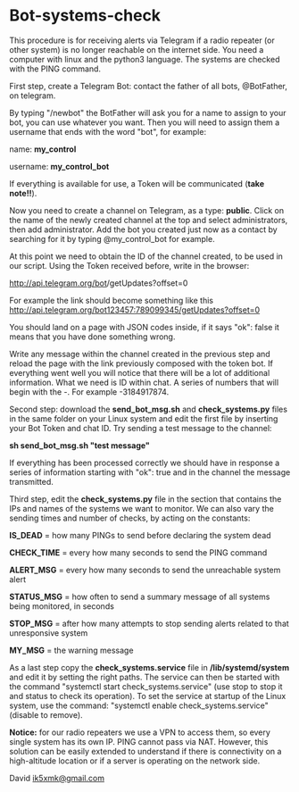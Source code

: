 # Bot-systems-check
This procedure is for receiving alerts via Telegram if a radio repeater (or other system) is no longer reachable on the internet side.
You need a computer with linux and the python3 language. The systems are checked with the PING command.

First step, create a Telegram Bot:
contact the father of all bots, @BotFather, on telegram.

By typing "/newbot" the BotFather will ask you for a name to assign to your bot, you can use whatever you want. Then you will need to assign them a username that ends with the word "bot", for example:

name: <b>my_control</b>

username: <b>my_control_bot</b>

If everything is available for use, a Token will be communicated (<b>take note!!</b>).

Now you need to create a channel on Telegram, as a type: <b>public</b>. Click on the name of the newly created channel at the top and select administrators, then add administrator.  Add the bot you created just now as a contact by searching for it by typing @my_control_bot for example.

At this point we need to obtain the ID of the channel created, to be used in our script.
Using the Token received before, write in the browser:

http://api.telegram.org/bot<BOT TOKEN>/getUpdates?offset=0

For example the link should become something like this http://api.telegram.org/bot123457:789099345/getUpdates?offset=0

You should land on a page with JSON codes inside, if it says "ok": false it means that you have done something wrong.

Write any message within the channel created in the previous step and reload the page with the link previously composed with the token bot.
If everything went well you will notice that there will be a lot of additional information.
What we need is ID within chat. A series of numbers that will begin with the -. For example -3184917874.
  
  Second step: download the <b>send_bot_msg.sh</b> and <b>check_systems.py</b> files in the same folder on your Linux system and edit the first file by inserting your Bot Token and chat ID. Try sending a test message to the channel:
  
  <b>sh send_bot_msg.sh "test message"</b>
  
If everything has been processed correctly we should have in response a series of information starting with "ok": true and in the channel the message transmitted.
  
  Third step, edit the <b>check_systems.py</b> file in the section that contains the IPs and names of the systems we want to monitor. We can also vary the sending times and number of checks, by acting on the constants:

<b>IS_DEAD</b> = how many PINGs to send before declaring the system dead
  
<b>CHECK_TIME</b> = every how many seconds to send the PING command
  
<b>ALERT_MSG</b> = every how many seconds to send the unreachable system alert
  
<b>STATUS_MSG</b> = how often to send a summary message of all systems being monitored, in seconds
  
<b>STOP_MSG</b> = after how many attempts to stop sending alerts related to that unresponsive system
  
<b>MY_MSG</b> = the warning message
 
  As a last step copy the <b>check_systems.service</b> file in <b>/lib/systemd/system</b> and edit it by setting the right paths. The service can then be started with the command "systemctl start check_systems.service" (use stop to stop it and status to check its operation). To set the service at startup of the Linux system, use the command: "systemctl enable check_systems.service" (disable to remove).
  
  <b>Notice:</b> for our radio repeaters we use a VPN to access them, so every single system has its own IP. PING cannot pass via NAT. However, this solution can be easily extended to understand if there is connectivity on a high-altitude location or if a server is operating on the network side.
  
David ik5xmk@gmail.com
